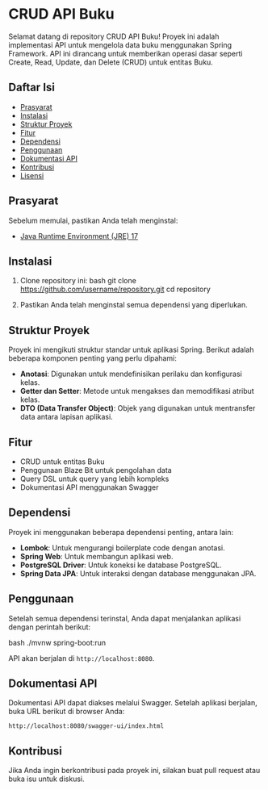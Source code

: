 # CRUD API Buku  
  
Selamat datang di repository CRUD API Buku! Proyek ini adalah implementasi API untuk mengelola data buku menggunakan Spring Framework. API ini dirancang untuk memberikan operasi dasar seperti Create, Read, Update, dan Delete (CRUD) untuk entitas Buku.  
  
## Daftar Isi  
  
- [Prasyarat](#prasyarat)  
- [Instalasi](#instalasi)  
- [Struktur Proyek](#struktur-proyek)  
- [Fitur](#fitur)  
- [Dependensi](#dependensi)  
- [Penggunaan](#penggunaan)  
- [Dokumentasi API](#dokumentasi-api)  
- [Kontribusi](#kontribusi)  
- [Lisensi](#lisensi)  
  
## Prasyarat  
  
Sebelum memulai, pastikan Anda telah menginstal:  
  
- [Java Runtime Environment (JRE) 17](https://www.oracle.com/java/technologies/javase-jre17-downloads.html)  
  
## Instalasi  
  
1. Clone repository ini:
bash
git clone 
https://github.com/username/repository.git
cd repository
  
2. Pastikan Anda telah menginstal semua dependensi yang diperlukan.  
  
## Struktur Proyek  
  
Proyek ini mengikuti struktur standar untuk aplikasi Spring. Berikut adalah beberapa komponen penting yang perlu dipahami:  
  
- **Anotasi**: Digunakan untuk mendefinisikan perilaku dan konfigurasi kelas.  
- **Getter dan Setter**: Metode untuk mengakses dan memodifikasi atribut kelas.  
- **DTO (Data Transfer Object)**: Objek yang digunakan untuk mentransfer data antara lapisan aplikasi.  
  
## Fitur  
  
- CRUD untuk entitas Buku  
- Penggunaan Blaze Bit untuk pengolahan data  
- Query DSL untuk query yang lebih kompleks  
- Dokumentasi API menggunakan Swagger  
  
## Dependensi  
  
Proyek ini menggunakan beberapa dependensi penting, antara lain:  
  
- **Lombok**: Untuk mengurangi boilerplate code dengan anotasi.  
- **Spring Web**: Untuk membangun aplikasi web.  
- **PostgreSQL Driver**: Untuk koneksi ke database PostgreSQL.  
- **Spring Data JPA**: Untuk interaksi dengan database menggunakan JPA.  
  
## Penggunaan  
  
Setelah semua dependensi terinstal, Anda dapat menjalankan aplikasi dengan perintah berikut:  
  
bash
./mvnw spring-boot:run

  
API akan berjalan di `http://localhost:8080`.  
  
## Dokumentasi API  
  
Dokumentasi API dapat diakses melalui Swagger. Setelah aplikasi berjalan, buka URL berikut di browser Anda:  
  
`http://localhost:8080/swagger-ui/index.html`

  
## Kontribusi  
  
Jika Anda ingin berkontribusi pada proyek ini, silakan buat pull request atau buka isu untuk diskusi.  

